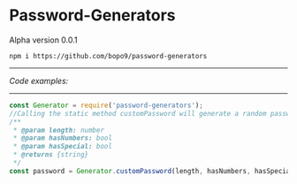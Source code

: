 # Password-Generators

Alpha version 0.0.1

```npm i https://github.com/bopo9/password-generators```

___
*Code examples:*
___
```javascript
const Generator = require('password-generators');
//Calling the static method customPassword will generate a random password for us
/**
 * @param length: number
 * @param hasNumbers: bool
 * @param hasSpecial: bool
 * @returns {string}
 */
const password = Generator.customPassword(length, hasNumbers, hasSpecialChars)
```

